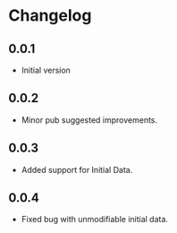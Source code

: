 # Changelog

## 0.0.1
  * Initial version

## 0.0.2
  * Minor pub suggested improvements.

## 0.0.3
  * Added support for Initial Data.
 
## 0.0.4
  * Fixed bug with unmodifiable initial data.
